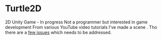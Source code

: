 # Turtle2D
2D Unity Game - In progress
Not a programmer but interested in game development 
From various YouTube video tutorials I've made a scene .
Tho there are a [few issues](https://github.com/cssmfc/Turtle2D/issues) which needs to be addressed. 
